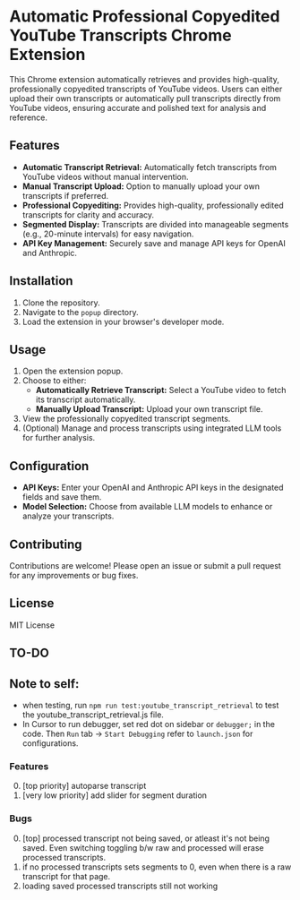 # Automatic Professional Copyedited YouTube Transcripts Chrome Extension

This Chrome extension automatically retrieves and provides high-quality, professionally copyedited transcripts of YouTube videos. Users can either upload their own transcripts or automatically pull transcripts directly from YouTube videos, ensuring accurate and polished text for analysis and reference.

## Features

- **Automatic Transcript Retrieval:** Automatically fetch transcripts from YouTube videos without manual intervention.
- **Manual Transcript Upload:** Option to manually upload your own transcripts if preferred.
- **Professional Copyediting:** Provides high-quality, professionally edited transcripts for clarity and accuracy.
- **Segmented Display:** Transcripts are divided into manageable segments (e.g., 20-minute intervals) for easy navigation.
- **API Key Management:** Securely save and manage API keys for OpenAI and Anthropic.



## Installation

1. Clone the repository.
2. Navigate to the `popup` directory.
3. Load the extension in your browser's developer mode.

## Usage

1. Open the extension popup.
2. Choose to either:
    - **Automatically Retrieve Transcript:** Select a YouTube video to fetch its transcript automatically.
    - **Manually Upload Transcript:** Upload your own transcript file.
3. View the professionally copyedited transcript segments.
4. (Optional) Manage and process transcripts using integrated LLM tools for further analysis.

## Configuration

- **API Keys:** Enter your OpenAI and Anthropic API keys in the designated fields and save them.
- **Model Selection:** Choose from available LLM models to enhance or analyze your transcripts.

## Contributing

Contributions are welcome! Please open an issue or submit a pull request for any improvements or bug fixes.

## License

MIT License

## TO-DO

## Note to self:

- when testing, run `npm run test:youtube_transcript_retrieval` to test the youtube_transcript_retrieval.js file.
- In Cursor to run debugger, set red dot on sidebar or `debugger;` in the code. Then `Run` tab -> `Start Debugging` refer to `launch.json` for configurations.

### Features
0. [top priority] autoparse transcript
0. [very low priority] add slider for segment duration

### Bugs
0. [top] processed transcript not being saved, or atleast it's not being saved. Even switching toggling b/w raw and processed will erase processed transcripts.
1. if no processed transcripts sets segments to 0, even when there is a raw transcript for that page.
2. loading saved processed transcripts still not working

